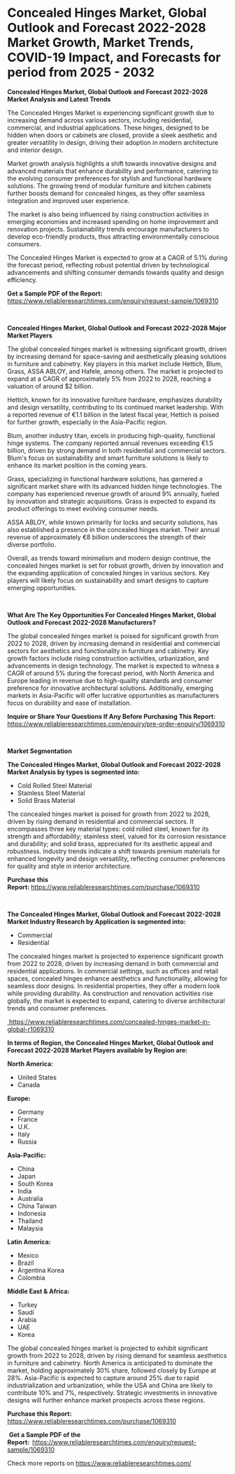 <p><h1>Concealed Hinges Market, Global Outlook and Forecast 2022-2028 Market Growth, Market Trends, COVID-19 Impact, and Forecasts for period from 2025 - 2032</h1></p><p><strong>Concealed Hinges Market, Global Outlook and Forecast 2022-2028 Market Analysis and Latest Trends</strong></p>
<p><p>The Concealed Hinges Market is experiencing significant growth due to increasing demand across various sectors, including residential, commercial, and industrial applications. These hinges, designed to be hidden when doors or cabinets are closed, provide a sleek aesthetic and greater versatility in design, driving their adoption in modern architecture and interior design. </p><p>Market growth analysis highlights a shift towards innovative designs and advanced materials that enhance durability and performance, catering to the evolving consumer preferences for stylish and functional hardware solutions. The growing trend of modular furniture and kitchen cabinets further boosts demand for concealed hinges, as they offer seamless integration and improved user experience.</p><p>The market is also being influenced by rising construction activities in emerging economies and increased spending on home improvement and renovation projects. Sustainability trends encourage manufacturers to develop eco-friendly products, thus attracting environmentally conscious consumers. </p><p>The Concealed Hinges Market is expected to grow at a CAGR of 5.1% during the forecast period, reflecting robust potential driven by technological advancements and shifting consumer demands towards quality and design efficiency.</p></p>
<p><strong>Get a Sample PDF of the Report:&nbsp;</strong> <a href="https://www.reliableresearchtimes.com/enquiry/request-sample/1069310?utm_campaign=3187&utm_medium=2&utm_source=Github&utm_content=ia&utm_term=21032025&utm_id=concealed-hinges-market-global-outlook-and-forecast-2022-2028">https://www.reliableresearchtimes.com/enquiry/request-sample/1069310</a></p>
<p>&nbsp;</p>
<p><strong>Concealed Hinges Market, Global Outlook and Forecast 2022-2028 Major Market Players</strong></p>
<p><p>The global concealed hinges market is witnessing significant growth, driven by increasing demand for space-saving and aesthetically pleasing solutions in furniture and cabinetry. Key players in this market include Hettich, Blum, Grass, ASSA ABLOY, and Hafele, among others. The market is projected to expand at a CAGR of approximately 5% from 2022 to 2028, reaching a valuation of around $2 billion.</p><p>Hettich, known for its innovative furniture hardware, emphasizes durability and design versatility, contributing to its continued market leadership. With a reported revenue of €1.1 billion in the latest fiscal year, Hettich is poised for further growth, especially in the Asia-Pacific region.</p><p>Blum, another industry titan, excels in producing high-quality, functional hinge systems. The company reported annual revenues exceeding €1.5 billion, driven by strong demand in both residential and commercial sectors. Blum's focus on sustainability and smart furniture solutions is likely to enhance its market position in the coming years.</p><p>Grass, specializing in functional hardware solutions, has garnered a significant market share with its advanced hidden hinge technologies. The company has experienced revenue growth of around 9% annually, fueled by innovation and strategic acquisitions. Grass is expected to expand its product offerings to meet evolving consumer needs.</p><p>ASSA ABLOY, while known primarily for locks and security solutions, has also established a presence in the concealed hinges market. Their annual revenue of approximately €8 billion underscores the strength of their diverse portfolio.</p><p>Overall, as trends toward minimalism and modern design continue, the concealed hinges market is set for robust growth, driven by innovation and the expanding application of concealed hinges in various sectors. Key players will likely focus on sustainability and smart designs to capture emerging opportunities.</p></p>
<p>&nbsp;</p>
<p><strong>What Are The Key Opportunities For Concealed Hinges Market, Global Outlook and Forecast 2022-2028 Manufacturers?</strong></p>
<p><p>The global concealed hinges market is poised for significant growth from 2022 to 2028, driven by increasing demand in residential and commercial sectors for aesthetics and functionality in furniture and cabinetry. Key growth factors include rising construction activities, urbanization, and advancements in design technology. The market is expected to witness a CAGR of around 5% during the forecast period, with North America and Europe leading in revenue due to high-quality standards and consumer preference for innovative architectural solutions. Additionally, emerging markets in Asia-Pacific will offer lucrative opportunities as manufacturers focus on durability and ease of installation.</p></p>
<p><strong>Inquire or Share Your Questions If Any Before Purchasing This Report:</strong> <a href="https://www.reliableresearchtimes.com/enquiry/pre-order-enquiry/1069310?utm_campaign=3187&utm_medium=2&utm_source=Github&utm_content=ia&utm_term=21032025&utm_id=concealed-hinges-market-global-outlook-and-forecast-2022-2028">https://www.reliableresearchtimes.com/enquiry/pre-order-enquiry/1069310</a></p>
<p>&nbsp;</p>
<p><strong>Market Segmentation</strong></p>
<p><strong>The Concealed Hinges Market, Global Outlook and Forecast 2022-2028 Market Analysis by types is segmented into:</strong></p>
<p><ul><li>Cold Rolled Steel Material</li><li>Stainless Steel Material</li><li>Solid Brass Material</li></ul></p>
<p><p>The concealed hinges market is poised for growth from 2022 to 2028, driven by rising demand in residential and commercial sectors. It encompasses three key material types: cold rolled steel, known for its strength and affordability; stainless steel, valued for its corrosion resistance and durability; and solid brass, appreciated for its aesthetic appeal and robustness. Industry trends indicate a shift towards premium materials for enhanced longevity and design versatility, reflecting consumer preferences for quality and style in interior architecture.</p></p>
<p><strong>Purchase this Report:&nbsp;</strong><a href="https://www.reliableresearchtimes.com/purchase/1069310?utm_campaign=3187&utm_medium=2&utm_source=Github&utm_content=ia&utm_term=21032025&utm_id=concealed-hinges-market-global-outlook-and-forecast-2022-2028">https://www.reliableresearchtimes.com/purchase/1069310</a></p>
<p>&nbsp;</p>
<p><strong>The Concealed Hinges Market, Global Outlook and Forecast 2022-2028 Market Industry Research by Application is segmented into:</strong></p>
<p><ul><li>Commercial</li><li>Residential</li></ul></p>
<p><p>The concealed hinges market is projected to experience significant growth from 2022 to 2028, driven by increasing demand in both commercial and residential applications. In commercial settings, such as offices and retail spaces, concealed hinges enhance aesthetics and functionality, allowing for seamless door designs. In residential properties, they offer a modern look while providing durability. As construction and renovation activities rise globally, the market is expected to expand, catering to diverse architectural trends and consumer preferences.</p></p>
<p><a href="https://www.reliableresearchtimes.com/concealed-hinges-market-in-global-r1069310?utm_campaign=3187&utm_medium=2&utm_source=Github&utm_content=ia&utm_term=21032025&utm_id=concealed-hinges-market-global-outlook-and-forecast-2022-2028">&nbsp;https://www.reliableresearchtimes.com/concealed-hinges-market-in-global-r1069310</a></p>
<p><strong>In terms of Region, the Concealed Hinges Market, Global Outlook and Forecast 2022-2028 Market Players available by Region are:</strong></p>
<p>
    <p> <strong> North America: </strong>
        <ul>
            <li>United States</li>
            <li>Canada</li>
        </ul>
        </p> 
    <p> <strong> Europe: </strong>
        <ul>
            <li>Germany</li>
            <li>France</li>
            <li>U.K.</li>
            <li>Italy</li>
            <li>Russia</li>
        </ul>
        </p> 
    <p> <strong> Asia-Pacific: </strong>
        <ul>
            <li>China</li>
            <li>Japan</li>
            <li>South Korea</li>
            <li>India</li>
            <li>Australia</li>
            <li>China Taiwan</li>
            <li>Indonesia</li>
            <li>Thailand</li>
            <li>Malaysia</li>
        </ul>
        </p> 
    <p> <strong> Latin America: </strong>
        <ul>
            <li>Mexico</li>
            <li>Brazil</li>
            <li>Argentina Korea</li>
            <li>Colombia</li>
        </ul>
        </p> 
    <p> <strong> Middle East & Africa: </strong>
        <ul>
            <li>Turkey</li>
            <li>Saudi</li>
            <li>Arabia</li>
            <li>UAE</li>
            <li>Korea</li>
        </ul>
    </p>
    </p>
<p><p>The global concealed hinges market is projected to exhibit significant growth from 2022 to 2028, driven by rising demand for seamless aesthetics in furniture and cabinetry. North America is anticipated to dominate the market, holding approximately 30% share, followed closely by Europe at 28%. Asia-Pacific is expected to capture around 25% due to rapid industrialization and urbanization, while the USA and China are likely to contribute 10% and 7%, respectively. Strategic investments in innovative designs will further enhance market prospects across these regions.</p></p>
<p><strong>Purchase this Report: </strong><a href="https://www.reliableresearchtimes.com/purchase/1069310?utm_campaign=3187&utm_medium=2&utm_source=Github&utm_content=ia&utm_term=21032025&utm_id=concealed-hinges-market-global-outlook-and-forecast-2022-2028">https://www.reliableresearchtimes.com/purchase/1069310</a></p>
<p>&nbsp;<strong>Get a Sample PDF of the Report:&nbsp;&nbsp;</strong><a href="https://www.reliableresearchtimes.com/enquiry/request-sample/1069310?utm_campaign=3187&utm_medium=2&utm_source=Github&utm_content=ia&utm_term=21032025&utm_id=concealed-hinges-market-global-outlook-and-forecast-2022-2028">https://www.reliableresearchtimes.com/enquiry/request-sample/1069310</a></p>
<p><strong></strong></p>
<p>Check more reports on <a href="https://www.reliableresearchtimes.com/?utm_campaign=3187&utm_medium=2&utm_source=Github&utm_content=ia&utm_term=21032025&utm_id=concealed-hinges-market-global-outlook-and-forecast-2022-2028">https://www.reliableresearchtimes.com/</a></p>